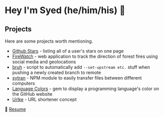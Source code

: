 # Hey I'm Syed (he/him/his) 👋

## Projects

Here are some projects worth mentioning.

* [Github Stars](https://github.com/SyedAbuTalib/Github-Stars) - listing all of a user's stars on one page
* [FireWatch](https://github.com/SyedAbuTalib/FireWatch) - web application to track the direction of forest fires using social media and geolocations
* [bruh](https://github.com/SyedAbuTalib/bruh) - script to automatically add `--set-upstream etc.` stuff when pushing a newly created branch to remote
* [sytran](https://github.com/SyedAbuTalib/sytran) - NPM module to easily transfer files between different computers
* [Language Colors](https://github.com/SyedAbuTalib/language_colors) - gem to display a programming language's color on the GitHub website
* [Urlke](https://github.com/SyedAbuTalib/urlke) - URL shortener concept

📝 [Resume](https://syedabutalib.github.io/resume.pdf)
